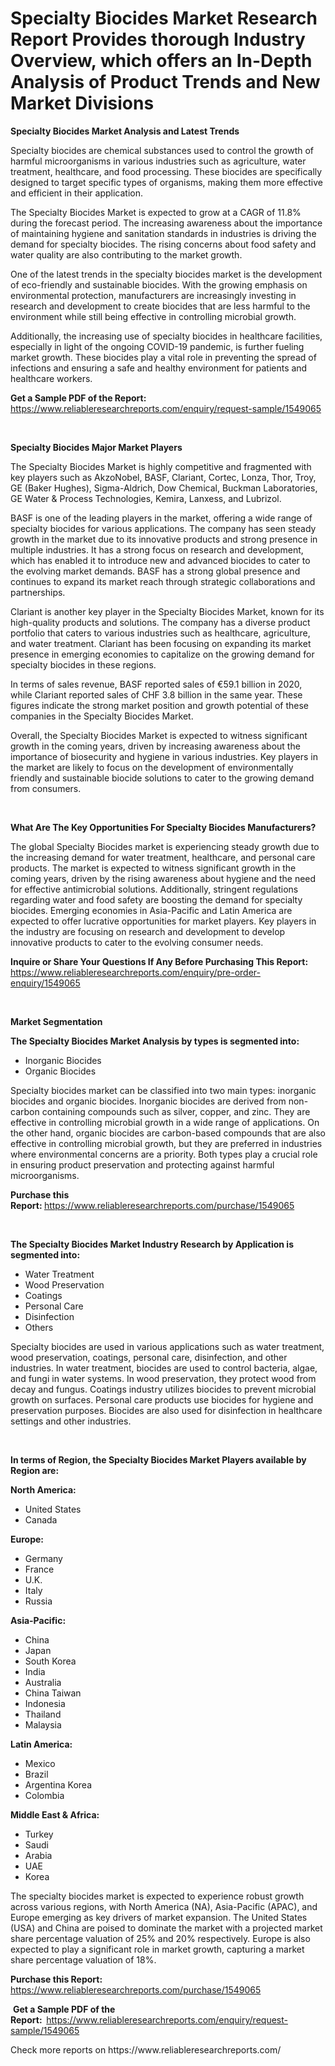 <p><h1>Specialty Biocides Market Research Report Provides thorough Industry Overview, which offers an In-Depth Analysis of Product Trends and New Market Divisions</h1></p><p><strong>Specialty Biocides Market Analysis and Latest Trends</strong></p>
<p><p>Specialty biocides are chemical substances used to control the growth of harmful microorganisms in various industries such as agriculture, water treatment, healthcare, and food processing. These biocides are specifically designed to target specific types of organisms, making them more effective and efficient in their application.</p><p>The Specialty Biocides Market is expected to grow at a CAGR of 11.8% during the forecast period. The increasing awareness about the importance of maintaining hygiene and sanitation standards in industries is driving the demand for specialty biocides. The rising concerns about food safety and water quality are also contributing to the market growth.</p><p>One of the latest trends in the specialty biocides market is the development of eco-friendly and sustainable biocides. With the growing emphasis on environmental protection, manufacturers are increasingly investing in research and development to create biocides that are less harmful to the environment while still being effective in controlling microbial growth.</p><p>Additionally, the increasing use of specialty biocides in healthcare facilities, especially in light of the ongoing COVID-19 pandemic, is further fueling market growth. These biocides play a vital role in preventing the spread of infections and ensuring a safe and healthy environment for patients and healthcare workers.</p></p>
<p><strong>Get a Sample PDF of the Report:&nbsp;</strong> <a href="https://www.reliableresearchreports.com/enquiry/request-sample/1549065">https://www.reliableresearchreports.com/enquiry/request-sample/1549065</a></p>
<p>&nbsp;</p>
<p><strong>Specialty Biocides Major Market Players</strong></p>
<p><p>The Specialty Biocides Market is highly competitive and fragmented with key players such as AkzoNobel, BASF, Clariant, Cortec, Lonza, Thor, Troy, GE (Baker Hughes), Sigma-Aldrich, Dow Chemical, Buckman Laboratories, GE Water & Process Technologies, Kemira, Lanxess, and Lubrizol. </p><p>BASF is one of the leading players in the market, offering a wide range of specialty biocides for various applications. The company has seen steady growth in the market due to its innovative products and strong presence in multiple industries. It has a strong focus on research and development, which has enabled it to introduce new and advanced biocides to cater to the evolving market demands. BASF has a strong global presence and continues to expand its market reach through strategic collaborations and partnerships.</p><p>Clariant is another key player in the Specialty Biocides Market, known for its high-quality products and solutions. The company has a diverse product portfolio that caters to various industries such as healthcare, agriculture, and water treatment. Clariant has been focusing on expanding its market presence in emerging economies to capitalize on the growing demand for specialty biocides in these regions.</p><p>In terms of sales revenue, BASF reported sales of €59.1 billion in 2020, while Clariant reported sales of CHF 3.8 billion in the same year. These figures indicate the strong market position and growth potential of these companies in the Specialty Biocides Market.</p><p>Overall, the Specialty Biocides Market is expected to witness significant growth in the coming years, driven by increasing awareness about the importance of biosecurity and hygiene in various industries. Key players in the market are likely to focus on the development of environmentally friendly and sustainable biocide solutions to cater to the growing demand from consumers.</p></p>
<p>&nbsp;</p>
<p><strong>What Are The Key Opportunities For Specialty Biocides Manufacturers?</strong></p>
<p><p>The global Specialty Biocides market is experiencing steady growth due to the increasing demand for water treatment, healthcare, and personal care products. The market is expected to witness significant growth in the coming years, driven by the rising awareness about hygiene and the need for effective antimicrobial solutions. Additionally, stringent regulations regarding water and food safety are boosting the demand for specialty biocides. Emerging economies in Asia-Pacific and Latin America are expected to offer lucrative opportunities for market players. Key players in the industry are focusing on research and development to develop innovative products to cater to the evolving consumer needs.</p></p>
<p><strong>Inquire or Share Your Questions If Any Before Purchasing This Report:</strong> <a href="https://www.reliableresearchreports.com/enquiry/pre-order-enquiry/1549065">https://www.reliableresearchreports.com/enquiry/pre-order-enquiry/1549065</a></p>
<p>&nbsp;</p>
<p><strong>Market Segmentation</strong></p>
<p><strong>The Specialty Biocides Market Analysis by types is segmented into:</strong></p>
<p><ul><li>Inorganic Biocides</li><li>Organic Biocides</li></ul></p>
<p><p>Specialty biocides market can be classified into two main types: inorganic biocides and organic biocides. Inorganic biocides are derived from non-carbon containing compounds such as silver, copper, and zinc. They are effective in controlling microbial growth in a wide range of applications. On the other hand, organic biocides are carbon-based compounds that are also effective in controlling microbial growth, but they are preferred in industries where environmental concerns are a priority. Both types play a crucial role in ensuring product preservation and protecting against harmful microorganisms.</p></p>
<p><strong>Purchase this Report:&nbsp;</strong><a href="https://www.reliableresearchreports.com/purchase/1549065">https://www.reliableresearchreports.com/purchase/1549065</a></p>
<p>&nbsp;</p>
<p><strong>The Specialty Biocides Market Industry Research by Application is segmented into:</strong></p>
<p><ul><li>Water Treatment</li><li>Wood Preservation</li><li>Coatings</li><li>Personal Care</li><li>Disinfection</li><li>Others</li></ul></p>
<p><p>Specialty biocides are used in various applications such as water treatment, wood preservation, coatings, personal care, disinfection, and other industries. In water treatment, biocides are used to control bacteria, algae, and fungi in water systems. In wood preservation, they protect wood from decay and fungus. Coatings industry utilizes biocides to prevent microbial growth on surfaces. Personal care products use biocides for hygiene and preservation purposes. Biocides are also used for disinfection in healthcare settings and other industries.</p></p>
<p>&nbsp;</p>
<p><strong>In terms of Region, the Specialty Biocides Market Players available by Region are:</strong></p>
<p>
    <p> <strong> North America: </strong>
        <ul>
            <li>United States</li>
            <li>Canada</li>
        </ul>
        </p> 
    <p> <strong> Europe: </strong>
        <ul>
            <li>Germany</li>
            <li>France</li>
            <li>U.K.</li>
            <li>Italy</li>
            <li>Russia</li>
        </ul>
        </p> 
    <p> <strong> Asia-Pacific: </strong>
        <ul>
            <li>China</li>
            <li>Japan</li>
            <li>South Korea</li>
            <li>India</li>
            <li>Australia</li>
            <li>China Taiwan</li>
            <li>Indonesia</li>
            <li>Thailand</li>
            <li>Malaysia</li>
        </ul>
        </p> 
    <p> <strong> Latin America: </strong>
        <ul>
            <li>Mexico</li>
            <li>Brazil</li>
            <li>Argentina Korea</li>
            <li>Colombia</li>
        </ul>
        </p> 
    <p> <strong> Middle East & Africa: </strong>
        <ul>
            <li>Turkey</li>
            <li>Saudi</li>
            <li>Arabia</li>
            <li>UAE</li>
            <li>Korea</li>
        </ul>
    </p>
    </p>
<p><p>The specialty biocides market is expected to experience robust growth across various regions, with North America (NA), Asia-Pacific (APAC), and Europe emerging as key drivers of market expansion. The United States (USA) and China are poised to dominate the market with a projected market share percentage valuation of 25% and 20% respectively. Europe is also expected to play a significant role in market growth, capturing a market share percentage valuation of 18%.</p></p>
<p><strong>Purchase this Report: </strong><a href="https://www.reliableresearchreports.com/purchase/1549065">https://www.reliableresearchreports.com/purchase/1549065</a></p>
<p>&nbsp;<strong>Get a Sample PDF of the Report:&nbsp;&nbsp;</strong><a href="https://www.reliableresearchreports.com/enquiry/request-sample/1549065">https://www.reliableresearchreports.com/enquiry/request-sample/1549065</a></p>
<p><strong></strong></p>
<p>Check more reports on https://www.reliableresearchreports.com/</p>
